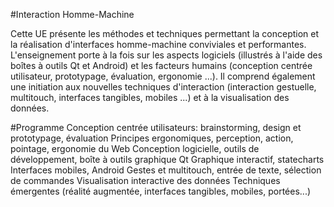 
#Interaction Homme-Machine

Cette UE présente les méthodes et techniques permettant la conception et la réalisation d'interfaces homme-machine conviviales et performantes. L'enseignement porte à la fois sur les aspects logiciels (illustrés à l'aide des boîtes à outils Qt et Android) et les facteurs humains (conception centrée utilisateur, prototypage, évaluation, ergonomie ...). Il comprend également une initiation aux nouvelles techniques d'interaction (interaction gestuelle, multitouch, interfaces tangibles, mobiles ...) et à la visualisation des données.

#Programme
Conception centrée utilisateurs: brainstorming, design et prototypage, évaluation
Principes ergonomiques, perception, action, pointage, ergonomie du Web
Conception logicielle, outils de développement, boîte à outils graphique Qt
Graphique interactif, statecharts
Interfaces mobiles, Android
Gestes et multitouch, entrée de texte, sélection de commandes
Visualisation interactive des données
Techniques émergentes (réalité augmentée, interfaces tangibles, mobiles, portées...)

